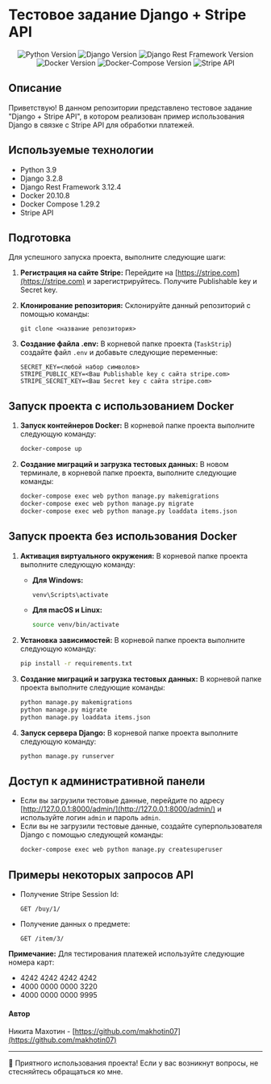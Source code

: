 # Тестовое задание Django + Stripe API 

<p align="center">
    <img src="https://img.shields.io/badge/Python-3.9-blue" alt="Python Version"/>
    <img src="https://img.shields.io/badge/Django-3.2.8-brightgreen" alt="Django Version"/>
    <img src="https://img.shields.io/badge/Django%20Rest%20Framework-3.12.4-green" alt="Django Rest Framework Version"/>
    <img src="https://img.shields.io/badge/Docker-20.10.8-blue" alt="Docker Version"/>
    <img src="https://img.shields.io/badge/Docker--Compose-1.29.2-blue" alt="Docker-Compose Version"/>
    <img src="https://img.shields.io/badge/Stripe-API-orange" alt="Stripe API"/>
</p>




## Описание

Приветствую! В данном репозитории представлено тестовое задание "Django + Stripe API", в котором реализован пример использования Django в связке с Stripe API для обработки платежей.

## Используемые технологии

- Python 3.9
- Django 3.2.8
- Django Rest Framework 3.12.4
- Docker 20.10.8
- Docker Compose 1.29.2
- Stripe API

## Подготовка

Для успешного запуска проекта, выполните следующие шаги:

1. **Регистрация на сайте Stripe:** Перейдите на [https://stripe.com](https://stripe.com) и зарегистрируйтесь. Получите Publishable key и Secret key.

2. **Клонирование репозитория:** Склонируйте данный репозиторий с помощью команды:
   ```
   git clone <название репозитория>
   ```

3. **Создание файла .env:** В корневой папке проекта (`TaskStrip`) создайте файл `.env` и добавьте следующие переменные:
   ```
   SECRET_KEY=<любой набор символов>
   STRIPE_PUBLIC_KEY=<Ваш Publishable key с сайта stripe.com>
   STRIPE_SECRET_KEY=<Ваш Secret key с сайта stripe.com>
   ```

## Запуск проекта с использованием Docker

1. **Запуск контейнеров Docker:** В корневой папке проекта выполните следующую команду:
   ```bash
   docker-compose up
   ```

2. **Создание миграций и загрузка тестовых данных:** В новом терминале, в корневой папке проекта, выполните следующие команды:
   ```bash
   docker-compose exec web python manage.py makemigrations
   docker-compose exec web python manage.py migrate
   docker-compose exec web python manage.py loaddata items.json
   ```

## Запуск проекта без использования Docker



1. **Активация виртуального окружения:** В корневой папке проекта выполните следующую команду:
   - **Для Windows:**
     ```bash
     venv\Scripts\activate
     ```
   - **Для macOS и Linux:**
     ```bash
     source venv/bin/activate
     ```

2. **Установка зависимостей:** В корневой папке проекта выполните следующую команду:
   ```bash
   pip install -r requirements.txt
   ```

3. **Создание миграций и загрузка тестовых данных:** В корневой папке проекта выполните следующие команды:
   ```bash
   python manage.py makemigrations
   python manage.py migrate
   python manage.py loaddata items.json
   ```

4. **Запуск сервера Django:** В корневой папке проекта выполните следующую команду:
   ```bash
   python manage.py runserver
   ```

## Доступ к административной панели

- Если вы загрузили тестовые данные, перейдите по адресу [http://127.0.0.1:8000/admin/](http://127.0.0.1:8000/admin/) и используйте логин `admin` и пароль `admin`.
- Если вы не загрузили тестовые данные, создайте суперпользователя Django с помощью следующей команды:
   ```bash
   docker-compose exec web python manage.py createsuperuser
   ```

## Примеры некоторых запросов API

- Получение Stripe Session Id:
  ```
  GET /buy/1/
  ```

- Получение данных о предмете:
  ```
  GET /item/3/
  ```

**Примечание:** Для тестирования платежей используйте следующие номера карт:
- 4242 4242 4242 4242
- 4000 0000 0000 3220
- 4000 0000 0000 9995

#### Автор

Никита Махотин - [https://github.com/makhotin07](https://github.com/makhotin07)

---

🌟 Приятного использования проекта! Если у вас возникнут вопросы, не стесняйтесь обращаться ко мне.
